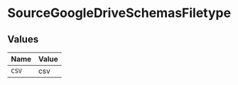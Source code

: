 # SourceGoogleDriveSchemasFiletype


## Values

| Name  | Value |
| ----- | ----- |
| `CSV` | csv   |